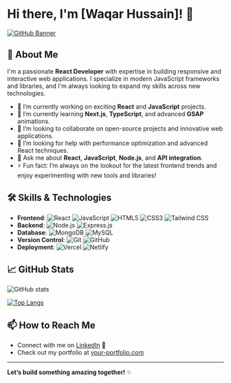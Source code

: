 # Hi there, I'm [Waqar Hussain]! 👋

[![GitHub Banner](https://your-banner-image-link.com)](https://your-link.com)

## 🚀 About Me
I'm a passionate **React Developer** with expertise in building responsive and interactive web applications. I specialize in modern JavaScript frameworks and libraries, and I'm always looking to expand my skills across new technologies.

- 🔭 I’m currently working on exciting **React** and **JavaScript** projects.
- 🌱 I’m currently learning **Next.js**, **TypeScript**, and advanced **GSAP** animations.
- 👯 I’m looking to collaborate on open-source projects and innovative web applications.
- 🤔 I’m looking for help with performance optimization and advanced React techniques.
- 💬 Ask me about **React**, **JavaScript**, **Node.js**, and **API integration**.
- ⚡ Fun fact: I’m always on the lookout for the latest frontend trends and enjoy experimenting with new tools and libraries!

## 🛠️ Skills & Technologies

- **Frontend**: ![React](https://img.shields.io/badge/React-61DAFB?logo=react&logoColor=white&style=flat) ![JavaScript](https://img.shields.io/badge/JavaScript-F7DF1E?logo=javascript&logoColor=black&style=flat) ![HTML5](https://img.shields.io/badge/HTML5-E34F26?logo=html5&logoColor=white&style=flat) ![CSS3](https://img.shields.io/badge/CSS3-1572B6?logo=css3&logoColor=white&style=flat) ![Tailwind CSS](https://img.shields.io/badge/TailwindCSS-38B2AC?logo=tailwind-css&logoColor=white&style=flat)
- **Backend**: ![Node.js](https://img.shields.io/badge/Node.js-339933?logo=node.js&logoColor=white&style=flat) ![Express.js](https://img.shields.io/badge/Express.js-000000?logo=express&logoColor=white&style=flat)
- **Database**: ![MongoDB](https://img.shields.io/badge/MongoDB-4EA94B?logo=mongodb&logoColor=white&style=flat) ![MySQL](https://img.shields.io/badge/MySQL-4479A1?logo=mysql&logoColor=white&style=flat)
- **Version Control**: ![Git](https://img.shields.io/badge/Git-F05032?logo=git&logoColor=white&style=flat) ![GitHub](https://img.shields.io/badge/GitHub-181717?logo=github&logoColor=white&style=flat)
- **Deployment**: ![Vercel](https://img.shields.io/badge/Vercel-000000?logo=vercel&logoColor=white&style=flat) ![Netlify](https://img.shields.io/badge/Netlify-00C7B7?logo=netlify&logoColor=white&style=flat)

## 📈 GitHub Stats

![GitHub stats](https://github-readme-stats.vercel.app/api?username=yourusername&show_icons=true&hide_border=true&theme=radical)

[![Top Langs](https://github-readme-stats.vercel.app/api/top-langs/?username=yourusername&layout=compact&theme=radical)](https://github.com/yourusername/github-readme-stats)

## 📫 How to Reach Me

- Connect with me on [LinkedIn](https://www.linkedin.com/in/your-linkedin/) 📩
- Check out my portfolio at [your-portfolio.com](https://your-portfolio.com)

---

**Let’s build something amazing together!** ✨
